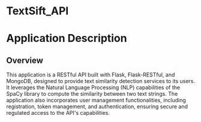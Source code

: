 # TextSift_API

<h1>Application Description</h1>
    <h2>Overview</h2>
    <p>This application is a RESTful API built with Flask, Flask-RESTful, and MongoDB, designed to provide text similarity detection services to its users. It leverages the Natural Language Processing (NLP) capabilities of the SpaCy library to compute the similarity between two text strings. The application also incorporates user management functionalities, including registration, token management, and authentication, ensuring secure and regulated access to the API's capabilities.</p>
